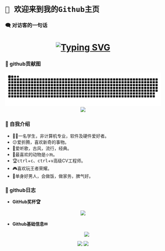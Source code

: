 
# `🙋 欢迎来到我的Github主页`

### 🗨 对访客的一句话
<h1 align="center">
  <a href="http://zifyu.top/">
    <img src="https://readme-typing-svg.herokuapp.com?font=stxingkai&duration=4000&center=true&vCenter=true&multiline=true&size=40&weight=450&height=80&height=150&width=800&color=BF13FF&repeat=false&lines=迷途漫漫，终有一归。;----米兰·昆德拉%E3%80%8A不能承受的生命之轻%E3%80%8B" alt="Typing SVG" />
  </a>
</h1>


### 📑 github贡献图
<picture>
  <source media="(prefers-color-scheme: dark)" srcset="https://raw.githubusercontent.com/britneyks/britneyks/output/github-contribution-grid-snake-dark.svg">
  <source media="(prefers-color-scheme: light)" srcset="https://raw.githubusercontent.com/britneyks/britneyks/output/github-contribution-grid-snake.svg">
  <img alt="github contribution grid snake animation" src="https://raw.githubusercontent.com/britneyks/britneyks/output/github-contribution-grid-snake.svg">
</picture>


<div align="center" ><img order-radius="100px" src="https://npm.elemecdn.com/anzhiyu-assets/image/common/github-info/Knock-Code.gif"/></div>



### 🧑 自我介绍

- 👨‍🎓一名学生，非计算机专业，软件及硬件爱好者。
- 😕爱折腾，喜欢新奇的事物。
- 🎵爱听歌，古风，流行，经典。
- 🐶最喜欢的动物是`小狗`。
- 🏆<kbd>ctrl</kbd>+<kbd>c</kbd>、<kbd>ctrl</kbd>+<kbd>v</kbd>高级CV工程师。
- 🎮️喜欢玩王者荣耀。
- 🐸单身好男人，会做饭，做家务，脾气好。


### 📔 github日志

-  <span style="font-weight:bold">GitHub奖杯🏆</span> 

<div align="center"><img  src="https://github-profile-trophy.vercel.app/?username=britneyks&row=1&column=5&no-bg=true&theme=juicyfresh" /></div>

- <span style="font-weight:bold">Github基础信息✉</span>

  <div align="center">
  <img align="center" src="https://github-readme-streak-stats.herokuapp.com/?user=britneyks&theme=dark&hide_border=true&locale=zh_Hans" />
  </div>

<div align="center">
  <img height="157px" src="https://github-readme-stats.vercel.app/api?username=britneyks&show_icons=true&locale=cn&theme=radical" />
  <img height="157px" src="https://github-readme-stats.vercel.app/api/top-langs/?username=britneyks&layout=donut&locale=cn&theme=radical" />
</div>

